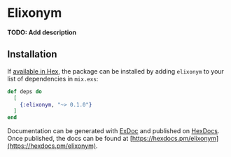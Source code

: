 # Elixonym

**TODO: Add description**

## Installation

If [available in Hex](https://hex.pm/docs/publish), the package can be installed
by adding `elixonym` to your list of dependencies in `mix.exs`:

```elixir
def deps do
  [
    {:elixonym, "~> 0.1.0"}
  ]
end
```

Documentation can be generated with [ExDoc](https://github.com/elixir-lang/ex_doc)
and published on [HexDocs](https://hexdocs.pm). Once published, the docs can
be found at [https://hexdocs.pm/elixonym](https://hexdocs.pm/elixonym).

